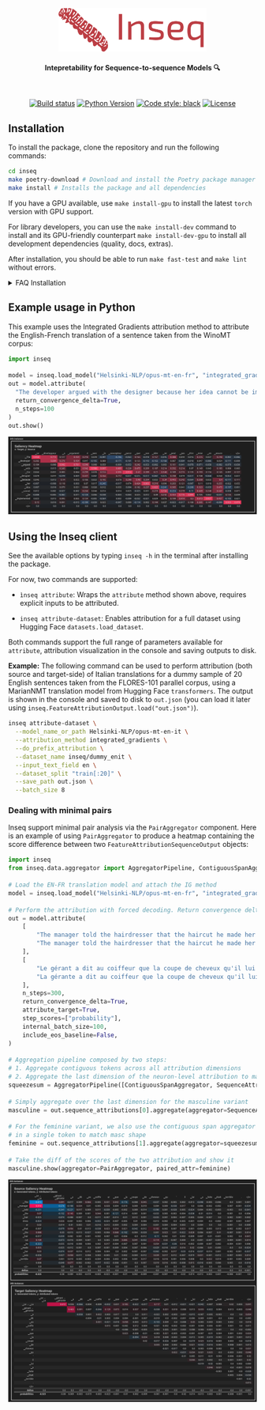 <div align="center">
  <img src="/docs/source/images/inseq_logo.png" width="300"/>
  <h4>Intepretability for Sequence-to-sequence Models 🔍</h4>
</div>
<br/>
<div align="center">

[![Build status](https://github.com/inseq-team/inseq/workflows/build/badge.svg?branch=master&event=push)](https://github.com/inseq-team/inseq/actions?query=workflow%3Abuild)
[![Python Version](https://img.shields.io/pypi/pyversions/inseq.svg)](https://pypi.org/project/inseq/)
[![Code style: black](https://img.shields.io/badge/code%20style-black-000000.svg)](https://github.com/psf/black)
[![License](https://img.shields.io/github/license/inseq-team/inseq)](https://github.com/inseq-team/inseq/blob/main/LICENSE)

</div>

## Installation

To install the package, clone the repository and run the following commands:

```bash
cd inseq
make poetry-download # Download and install the Poetry package manager
make install # Installs the package and all dependencies
```

If you have a GPU available, use `make install-gpu` to install the latest `torch` version with GPU support.

For library developers, you can use the `make install-dev` command to install and its GPU-friendly counterpart `make install-dev-gpu` to install all development dependencies (quality, docs, extras).

After installation, you should be able to run `make fast-test` and `make lint` without errors.

<details>
  <summary>FAQ Installation</summary>

- Installing the `tokenizers` package requires a Rust compiler installation. You can install Rust from [https://rustup.rs](https://rustup.rs) and add `$HOME/.cargo/env` to your PATH.

- Installing `sentencepiece` requires various packages, install with `sudo apt-get install cmake build-essential pkg-config` or `brew install cmake gperftools pkg-config`.

</details>

## Example usage in Python

This example uses the Integrated Gradients attribution method to attribute the English-French translation of a sentence taken from the WinoMT corpus:

```python
import inseq

model = inseq.load_model("Helsinki-NLP/opus-mt-en-fr", "integrated_gradients")
out = model.attribute(
  "The developer argued with the designer because her idea cannot be implemented.",
  return_convergence_delta=True,
  n_steps=100
)
out.show()
```

![WinoMT Attribution Map](docs/source/images/heatmap_winomt.png)

## Using the Inseq client

See the available options by typing `inseq -h` in the terminal after installing the package.

For now, two commands are supported:

- `ìnseq attribute`: Wraps the `attribute` method shown above, requires explicit inputs to be attributed.

- `inseq attribute-dataset`: Enables attribution for a full dataset using Hugging Face `datasets.load_dataset`.

Both commands support the full range of parameters available for `attribute`, attribution visualization in the console and saving outputs to disk.

**Example:** The following command can be used to perform attribution (both source and target-side) of Italian translations for a dummy sample of 20 English sentences taken from the FLORES-101 parallel corpus, using a MarianNMT translation model from Hugging Face `transformers`. The output is shown in the console and saved to disk to `out.json` (you can load it later using `inseq.FeatureAttributionOutput.load("out.json")`).

```bash
inseq attribute-dataset \
  --model_name_or_path Helsinki-NLP/opus-mt-en-it \
  --attribution_method integrated_gradients \
  --do_prefix_attribution \
  --dataset_name inseq/dummy_enit \
  --input_text_field en \
  --dataset_split "train[:20]" \
  --save_path out.json \
  --batch_size 8
```

### Dealing with minimal pairs

Inseq support minimal pair analysis via the `PairAggregator` component. Here is an example of using `PairAggregator` to produce a heatmap containing the score difference between two `FeatureAttributionSequenceOutput` objects:

```python
import inseq
from inseq.data.aggregator import AggregatorPipeline, ContiguousSpanAggregator, SequenceAttributionAggregator, PairAggregator

# Load the EN-FR translation model and attach the IG method
model = inseq.load_model("Helsinki-NLP/opus-mt-en-fr", "integrated_gradients")

# Perform the attribution with forced decoding. Return convergence deltas, probabilities and target attributions.
out = model.attribute(
    [
        "The manager told the hairdresser that the haircut he made her was terrible.",
        "The manager told the hairdresser that the haircut he made her was terrible.",
    ],
    [
        "Le gérant a dit au coiffeur que la coupe de cheveux qu'il lui a faite était terrible.",
        "La gérante a dit au coiffeur que la coupe de cheveux qu'il lui a faite était terrible.",
    ],
    n_steps=300,
    return_convergence_delta=True,
    attribute_target=True,
    step_scores=["probability"],
    internal_batch_size=100,
    include_eos_baseline=False,
)

# Aggregation pipeline composed by two steps:
# 1. Aggregate contiguous tokens across all attribution dimensions
# 2. Aggregate the last dimension of the neuron-level attribution to make it token-level
squeezesum = AggregatorPipeline([ContiguousSpanAggregator, SequenceAttributionAggregator])

# Simply aggregate over the last dimension for the masculine variant
masculine = out.sequence_attributions[0].aggregate(aggregator=SequenceAttributionAggregator)

# For the feminine variant, we also use the contiguous span aggregator to merge "▁gérant" "e"
# in a single token to match masc shape
feminine = out.sequence_attributions[1].aggregate(aggregator=squeezesum, target_spans=(1, 3))

# Take the diff of the scores of the two attribution and show it
masculine.show(aggregator=PairAggregator, paired_attr=feminine)
```

![Minimal Pair Diff Attribution Map](docs/source/images/heatmap_pair.png)
